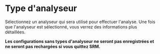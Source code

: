 # Type d'analyseur

Sélectionnez un analyseur qui sera utilisé pour effectuer l'analyse. Une fois que l'analyseur est sélectionné, vous verrez des informations plus détaillées.

**Les configurations sans types d'analyseur ne seront pas enregistrées et ne seront pas rechargées si vous quittez SRM.**
